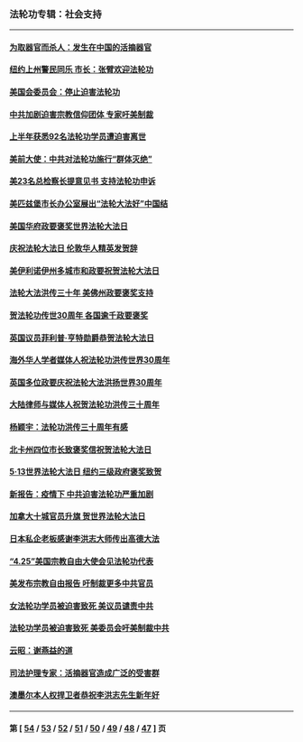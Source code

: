 ### 法轮功专辑：社会支持
---
#### [为取器官而杀人：发生在中国的活摘器官](../../pages/nf4386/n13794731.md?08250430) 
#### [纽约上州警民同乐 市长：张臂欢迎法轮功](../../pages/nf4386/n13794375.md?08250430) 
#### [美国会委员会：停止迫害法轮功](../../pages/nf4386/n13788164.md?08250430) 
#### [中共加剧迫害宗教信仰团体 专家吁美制裁](../../pages/nf4386/n13780252.md?08250430) 
#### [上半年获悉92名法轮功学员遭迫害离世](../../pages/nf4386/n13772701.md?08250430) 
#### [美前大使：中共对法轮功施行“群体灭绝”](../../pages/nf4386/n13771705.md?08250430) 
#### [美23名总检察长提意见书 支持法轮功申诉](../../pages/nf4386/n13766596.md?08250430) 
#### [美匹兹堡市长办公室展出“法轮大法好”中国结](../../pages/nf4386/n13749721.md?08250430) 
#### [美国华府政要褒奖世界法轮大法日](../../pages/nf4386/n13743770.md?08250430) 
#### [庆祝法轮大法日 伦敦华人精英发贺辞](../../pages/nf4386/n13741593.md?08250430) 
#### [美伊利诺伊州多城市和政要祝贺法轮大法日](../../pages/nf4386/n13737149.md?08250430) 
#### [法轮大法洪传三十年 美佛州政要褒奖支持](../../pages/nf4386/n13737103.md?08250430) 
#### [贺法轮功传世30周年 各国逾千政要褒奖](../../pages/nf4386/n13735828.md?08250430) 
#### [英国议员菲利普‧亨特勋爵恭贺法轮大法日](../../pages/nf4386/n13736187.md?08250430) 
#### [海外华人学者媒体人祝法轮功洪传世界30周年](../../pages/nf4386/n13735835.md?08250430) 
#### [英国多位政要庆祝法轮大法洪扬世界30周年](../../pages/nf4386/n13734739.md?08250430) 
#### [大陆律师与媒体人祝贺法轮功洪传三十周年](../../pages/nf4386/n13735062.md?08250430) 
#### [杨颖宇：法轮功洪传三十周年有感](../../pages/nf4386/n13734884.md?08250430) 
#### [北卡州四位市长致褒奖信祝贺法轮大法日](../../pages/nf4386/n13733292.md?08250430) 
#### [5·13世界法轮大法日 纽约三级政府褒奖致贺](../../pages/nf4386/n13732651.md?08250430) 
#### [新报告：疫情下 中共迫害法轮功严重加剧](../../pages/nf4386/n13732612.md?08250430) 
#### [加拿大十城官员升旗 贺世界法轮大法日](../../pages/nf4386/n13729166.md?08250430) 
#### [日本私企老板感谢李洪志大师传出高德大法](../../pages/nf4386/n13726335.md?08250430) 
#### [“4.25”美国宗教自由大使会见法轮功代表](../../pages/nf4386/n13724124.md?08250430) 
#### [美发布宗教自由报告 吁制裁更多中共官员](../../pages/nf4386/n13720670.md?08250430) 
#### [女法轮功学员被迫害致死 美议员谴责中共](../../pages/nf4386/n13682069.md?08250430) 
#### [法轮功学员被迫害致死 美委员会吁美制裁中共](../../pages/nf4386/n13631310.md?08250430) 
#### [云昭：谢燕益的道](../../pages/nf4386/n13607391.md?08250430) 
#### [司法护理专家：活摘器官造成广泛的受害群](../../pages/nf4386/n13570425.md?08250430) 
#### [澳墨尔本人权捍卫者恭祝李洪志先生新年好](../../pages/nf4386/n13556164.md?08250430) 

---
#### 第 [ [54](./54.md?08250430) / [53](./53.md?08250430) / [52](./52.md?08250430) / [51](./51.md?08250430) / [50](./50.md?08250430) / [49](./49.md?08250430) / [48](./48.md?08250430) / [47](./47.md?08250430) ] 页
